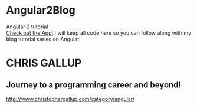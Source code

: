 # Angular2Blog
Angular 2 tutorial<br>
<a href="chrisgalluptest.info/angular/index.html">Check out the App!</a>
I will keep all code here so you can follow along with my blog tutorial series on Angular. <br>
# CHRIS GALLUP
## Journey to a programming career and beyond!
http://www.christophergallup.com/category/angular/
